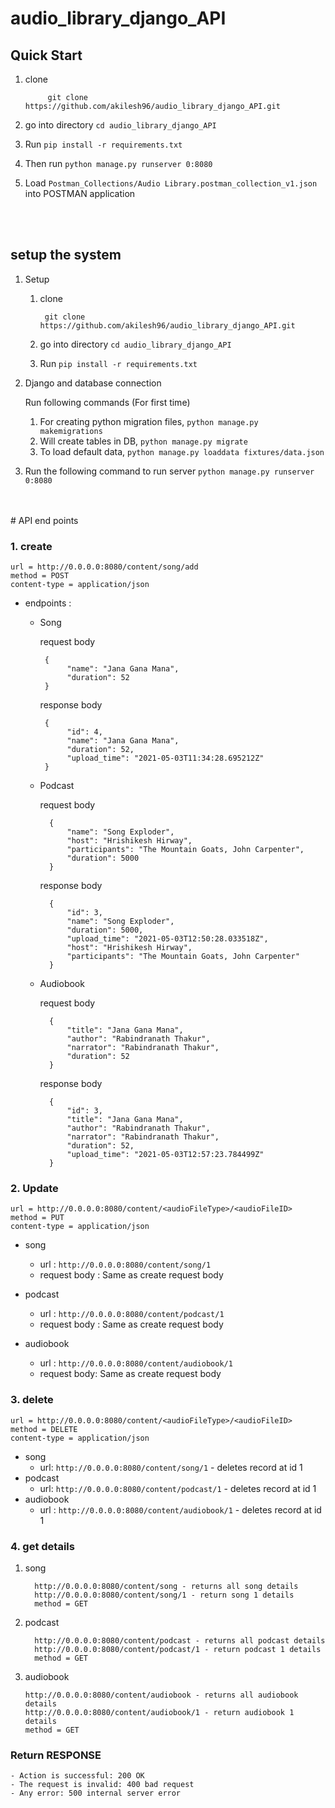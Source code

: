 # audio_library_django_API

## Quick Start

1. clone
  
            git clone https://github.com/akilesh96/audio_library_django_API.git

2. go into directory `cd audio_library_django_API`
3. Run `pip install -r requirements.txt`
4. Then run `python manage.py runserver 0:8080`
5. Load `Postman_Collections/Audio Library.postman_collection_v1.json` into POSTMAN application
<br>
<br>

## setup the system

1. Setup
 
    1. clone
  
            git clone https://github.com/akilesh96/audio_library_django_API.git
    2. go into directory `cd audio_library_django_API`
    3. Run `pip install -r requirements.txt`

2. Django and database connection

     Run following commands (For first time)
     1. For creating python migration files, `python manage.py makemigrations`
     2. Will create tables in DB, `python manage.py migrate`
     3. To load default data, `python manage.py loaddata fixtures/data.json`

3. Run the following command to run server
    `python manage.py runserver 0:8080`
<br>
<br>
# API end points

### 1. create
    url = http://0.0.0.0:8080/content/song/add
    method = POST
    content-type = application/json
    
   - endpoints :
        - Song 
                
            request body
                
               {
                    "name": "Jana Gana Mana",
                    "duration": 52
               }
                
            response body

               {
                    "id": 4,
                    "name": "Jana Gana Mana",
                    "duration": 52,
                    "upload_time": "2021-05-03T11:34:28.695212Z"
               }

        - Podcast
            
            request body
            
                {
                    "name": "Song Exploder",
                    "host": "Hrishikesh Hirway",
                    "participants": "The Mountain Goats, John Carpenter",
                    "duration": 5000
                }

            response body
            
                {
                    "id": 3,
                    "name": "Song Exploder",
                    "duration": 5000,
                    "upload_time": "2021-05-03T12:50:28.033518Z",
                    "host": "Hrishikesh Hirway",
                    "participants": "The Mountain Goats, John Carpenter"
                }
                       
        - Audiobook
        
            request body
            
                {
	                "title": "Jana Gana Mana",
	                "author": "Rabindranath Thakur",
	                "narrator": "Rabindranath Thakur",
	                "duration": 52
                }

            response body

                {
                    "id": 3,
                    "title": "Jana Gana Mana",
                    "author": "Rabindranath Thakur",
                    "narrator": "Rabindranath Thakur",
                    "duration": 52,
                    "upload_time": "2021-05-03T12:57:23.784499Z"
                }
                    
### 2. Update

    url = http://0.0.0.0:8080/content/<audioFileType>/<audioFileID> 
    method = PUT
    content-type = application/json

- song
    
    - url : `http://0.0.0.0:8080/content/song/1`
    - request body : Same as create request body
        
- podcast
    
    - url : `http://0.0.0.0:8080/content/podcast/1`
    - request body : Same as create request body
    
- audiobook
    
    - url : `http://0.0.0.0:8080/content/audiobook/1`       
    - request body: Same as create request body

### 3. delete
  
    url = http://0.0.0.0:8080/content/<audioFileType>/<audioFileID>
    method = DELETE
    content-type = application/json
    
- song
    - url: `http://0.0.0.0:8080/content/song/1` - deletes record at id 1
- podcast
    - url: `http://0.0.0.0:8080/content/podcast/1` - deletes record at id 1
- audiobook
    - url : `http://0.0.0.0:8080/content/audiobook/1` - deletes record at id 1

### 4. get details

   1. song
           
            http://0.0.0.0:8080/content/song - returns all song details
            http://0.0.0.0:8080/content/song/1 - return song 1 details
            method = GET

   2. podcast
           
            http://0.0.0.0:8080/content/podcast - returns all podcast details
            http://0.0.0.0:8080/content/podcast/1 - return podcast 1 details
            method = GET
           
   3. audiobook
           
          http://0.0.0.0:8080/content/audiobook - returns all audiobook details
          http://0.0.0.0:8080/content/audiobook/1 - return audiobook 1 details
          method = GET
    
    
### Return RESPONSE

    - Action is successful: 200 OK
    - The request is invalid: 400 bad request
    - Any error: 500 internal server error